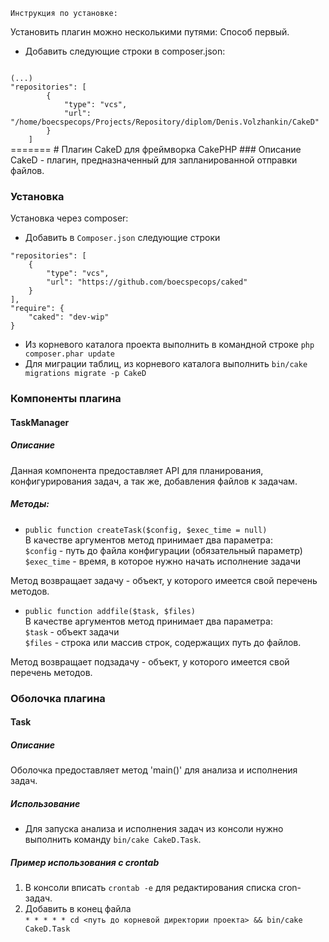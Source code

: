	Инструкция по установке:
Установить плагин можно несколькими путями:
Способ первый.
 - Добавить следующие строки в composer.json:
<code>
(...)
"repositories": [
        {
            "type": "vcs",
            "url": "/home/boecspecops/Projects/Repository/diplom/Denis.Volzhankin/CakeD"
        }
    ]
</code>
=======
# Плагин CakeD для фреймворка CakePHP
### Описание
CakeD - плагин, предназначенный для запланированной отправки файлов.

### Установка
Установка через composer:
- Добавить в `Composer.json` следующие строки

```
"repositories": [
    {
        "type": "vcs",
        "url": "https://github.com/boecspecops/caked"
    }
],
"require": {
	"caked": "dev-wip"
}
```
- Из корневого каталога проекта выполнить в командной строке `php composer.phar update`
- Для миграции таблиц, из корневого каталога выполнить `bin/cake migrations migrate -p CakeD`

### Компоненты плагина
#### TaskManager
##### Описание
Данная компонента предоставляет API для планирования, конфигурирования задач, а так же, добавления файлов к задачам.

##### Методы:
- `public function createTask($config, $exec_time = null)`<br>
В качестве аргументов метод принимает два параметра:<br>
`$config` - путь до файла конфигурации (обязательный параметр)<br>
`$exec_time` - время, в которое нужно начать исполнение задачи

Метод возвращает задачу - объект, у которого имеется свой перечень методов.

- `public function addfile($task, $files)`<br>
В качестве аргументов метод принимает два параметра:<br>
`$task` - объект задачи<br>
`$files` - строка или массив строк, содержащих путь до файлов.

Метод возвращает подзадачу - объект, у которого имеется свой перечень методов.

### Оболочка плагина
#### Task
##### Описание
Оболочка предоставляет метод 'main()' для анализа и исполнения задач.

##### Использование
- Для запуска анализа и исполнения задач из консоли нужно выполнить команду `bin/cake CakeD.Task`.

##### Пример использования с crontab
1) В консоли вписать `crontab -e` для редактирования списка cron-задач.<br>
2) Добавить в конец файла <br>
`* * * * * cd <путь до корневой директории проекта> && bin/cake CakeD.Task`
